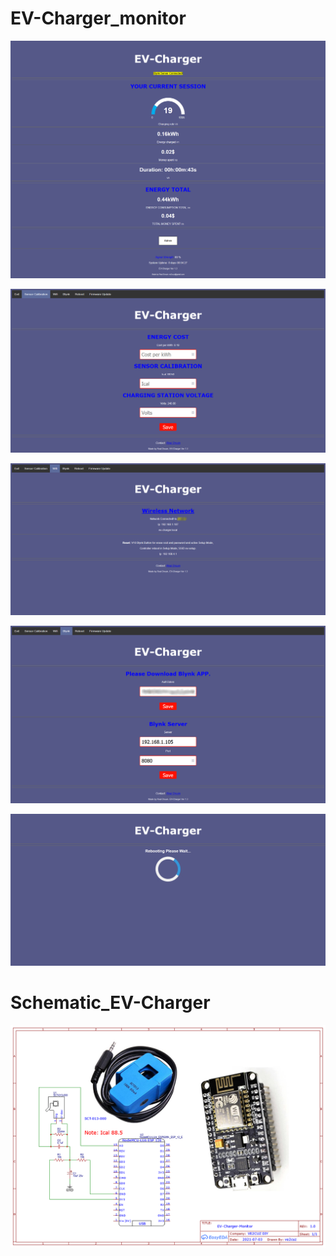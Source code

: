 # EV-Charger_monitor


![](images/home.png)

![](images/cal.png)

![](images/wifi.png)

![](images/blynk.png)

![](images/reboot.png)

# Schematic_EV-Charger

![](images/Schematic_EV-Charger.png)
